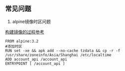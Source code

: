 ## 常见问题

1. alpine镜像时区问题

[构建镜像的过程参考](https://segmentfault.com/a/1190000009107014)

```shell
FROM alpine:3.2
#添加时区
RUN set -xe && apk add --no-cache tzdata && cp -r -f /usr/share/zoneinfo/Asia/Shanghai /etc/localtime
ADD account_api /account_api
ENTRYPOINT [ /account_api ] 

```